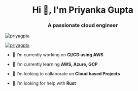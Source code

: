 <h1 align="center">Hi 👋, I'm Priyanka Gupta</h1>
<h3 align="center">A passionate cloud engineer</h3>

<p align="left"> <img src="https://komarev.com/ghpvc/?username=priyapta&label=Profile%20views&color=0e75b6&style=flat" alt="priyagpta" /> </p>

<p align="left"> <a href="https://github.com/ryo-ma/github-profile-trophy"><img src="https://github-profile-trophy.vercel.app/?username=priyagpta" alt="priyagpta" /></a> </p>

- 🔭 I’m currently working on **CI/CD using AWS**

- 🌱 I’m currently learning **AWS, Azure, GCP**

- 👯 I’m looking to collaborate on **Cloud based Projects**

- 🤝 I’m looking for help with **Rust**

